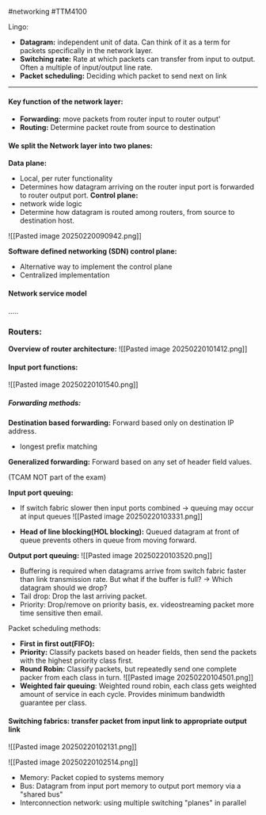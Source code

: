#networking #TTM4100 


Lingo:
- **Datagram:** independent unit of data. Can think of it as a term for packets specifically in the network layer. 
- **Switching rate:** Rate at which packets can transfer from input to output. Often a multiple of input/output line rate. 
- **Packet scheduling:** Deciding which packet to send next on link 


---------
#### Key function of the network layer:
- **Forwarding:** move packets from router input to router output'
- **Routing:** Determine packet route from source to destination

#### We split the Network layer into two planes:

**Data plane:**
- Local, per ruter functionality 
- Determines how datagram arriving on the router input port is forwarded to router output port. 
**Control plane:**
- network wide logic 
- Determine how datagram is routed among routers, from source to destination host. 


![[Pasted image 20250220090942.png]]


**Software defined networking (SDN) control plane:**
- Alternative way to implement the control plane 
- Centralized implementation 

#### Network service model 

.....

### Routers:
**Overview of router architecture:**
![[Pasted image 20250220101412.png]]


#### Input port functions:
![[Pasted image 20250220101540.png]]


##### Forwarding methods:
**Destination based forwarding:** Forward based only on destination IP address.
- longest prefix matching 

**Generalized forwarding:** Forward based on any set of header field values.

(TCAM NOT part of the exam)

**Input port queuing:**
- If switch fabric slower then input ports combined -> queuing may occur at input queues
![[Pasted image 20250220103331.png]]

- **Head of line blocking(HOL blocking):** Queued datagram at front of queue prevents others in queue from moving forward. 

**Output port queuing:**
![[Pasted image 20250220103520.png]]

- Buffering is required when datagrams arrive from switch fabric faster than link transmission rate. But what if the buffer is full? -> Which datagram should we drop?
- Tail drop: Drop the last arriving packet.
- Priority: Drop/remove on priority basis, ex. videostreaming packet more time sensitive then email. 

Packet scheduling methods:
- **First in first out(FIFO):**
- **Priority:** Classify packets based on header fields, then send the packets with the highest priority class first.
- **Round Robin:** Classify packets, but repeatedly send one complete packer from each class in turn.
![[Pasted image 20250220104501.png]]
- **Weighted fair queuing**: Weighted round robin, each class gets weighted amount of service in each cycle. Provides minimum bandwidth guarantee per class. 



#### Switching fabrics: transfer packet from input link to appropriate output link

![[Pasted image 20250220102131.png]]


![[Pasted image 20250220102514.png]]

- Memory: Packet copied to systems memory 
- Bus: Datagram from input port memory to output port memory via a "shared bus"
- Interconnection network: using multiple switching "planes" in parallel 












